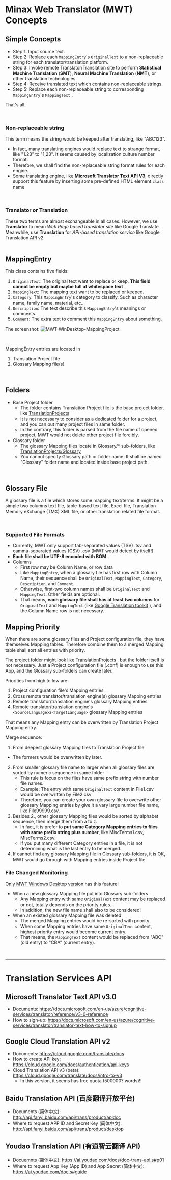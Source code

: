 ﻿# Minax Web Translator (MWT) Concepts

## Simple Concepts
- Step 1: Input source text.
- Step 2: Replace each `MappingEntry`'s `OriginalText` to a non-replaceable string for each translator/translation platform.
- Step 3: Invoke remote Translator/Translation site to perform **Statistical Machine Translation** (**SMT**), **Neural Machine Translation** (**NMT**), or other translation technologies.
- Step 4: Receive translated text which contains non-replaceable strings.
- Step 5: Replace each non-replaceable string to corresponding `MappingEntry`'s `MappingText` .

That's all.  

<br />

### Non-replaceable string
This term means the string would be keeped after translating, like "ABC123".
- In fact, many translating engines would replace text to strange format, like "1.23" to "1,23". It seems caused by localization culture number format.
- Therefore, we shall find the non-replaceable string format rules for each engine.
- Some translating engine, like **Microsoft Translator Text API V3**, directly support this feature by inserting some pre-defined HTML element `class` name

<br />

### Translator or Translation
These two terms are almost exchangeable in all cases. However, we use **Translator** to mean *Web Page based translator site* like Google Translate. Meanwhile, use **Translation** for *API-based translation service* like Google Translation API v2.
<br />
<br />

## MappingEntry
This class contains five fields:
1. `OriginalText`: The original text want to replace or keep. **This field cannot be empty but maybe full of whitespace text** .
2. `MappingText`: The mapping text want to be replaced or keeped.
3. `Category`: This `MappingEntry`'s category to classify. Such as character name, family name, material, etc..
4. `Description`: The text describe this `MappingEntry`'s meanings or comments.
5. `Comment`: The extra text to comment this `MappingEntry` about something.

The screenshot:
![MWT-WinDesktop-MappingProject](../Assets/Images/ScreenShots/MWT-WinDesktop-MappingProject.jpg "MWT MappingProject of Desktop version")

<br />

MappingEntry entries are located in
1. Translation Project file
2. Glossary Mapping file(s)

<br />

## Folders
- Base Project folder
  - The folder contains Translation Project file is the base project folder, like [TranslationProjects](https://github.com/nuthrash/Minax/tree/master/MinaxWebTranslator/TranslationProjects/)
  - It is not necessary to consider as a dedicated folder for a project, and you can put many project files in same folder.
  - In the contrary, this folder is parsed from the file name of opened project, MWT would not delete other project file forcibly.
- Glossary folder
  - The glossary Mapping files locate in Glossary/* sub-folders, like [TranslationProjects/Glossary](https://github.com/nuthrash/Minax/tree/master/MinaxWebTranslator/TranslationProjects/Glossary/)
  - You cannot specify Glossary path or folder name. It shall be named "Glossary" folder name and located inside base project path.

<br />

## Glossary File
A glossary file is a file which stores some mapping text/terms.
It might be a simple two columns text file, table-based text file, Excel file, Translation Memory eXchange (TMX) XML file, or other translation related file format.

<br />

### Supported File Formats
- Currently, MWT only support tab-separated values (TSV) .tsv and camma-separated values (CSV) .csv (MWT would detect by itself!)
- **Each file shall be UTF-8 encoded with BOM** .
- Columns
  - First row may be Column Name, or row data
  - Like `MappingEntry`, when a glossary file has first row with Column Name, their sequence shall be `OriginalText`, `MappingText`, `Category`, `Description`, and `Comment`.
  - Otherwise, first-two column names shall be `OriginalText` and `MappingText`. Other fields are optional.
  - That means, **each glossary file shall has at least two columns** for `OriginalText` and `MappingText` (like [Google Translation toolkit](https://translate.google.com/toolkit) ), and the Column Name row is not necessary.

## Mapping Priority
When there are some glossary files and Project configuration file, they have themselves Mapping tables.
Therefore combine them to a merged Mapping table shall sort all entries with priority.  

The project folder might look like [TranslationProjects](https://github.com/nuthrash/Minax/tree/master/MinaxWebTranslator/TranslationProjects/) , but the folder itself is not necessary.
Just a Project configuration file (.conf) is enough to use this App, and the Glossary sub-folders can create later.

Priorities from high to low are:
1. Project configuration file's Mapping entries
2. Cross remote translator/translation engine(s) glossary Mapping entries
3. Remote translator/translation engine's glossary Mapping entries
4. Remote translator/translation engine's `<SourceLanguage>2<TargetLanguage>` glossary Mapping entries

That means any Mapping entry can be overwritten by Translation Project Mapping entry.


Merge sequence:
1. From deepest glossary Mapping files to Translation Project file
  - The formers would be overwritten by later.
2. From smaller glossary file name to larger when all glossary files are sorted by numeric sequence in same folder
   - This rule is focus on the files have same prefix string with number file names.
   - Example: The entry with same `OriginalText` content in File1.csv would be overwritten by File2.csv
   - Therefore, you can create your own glossary file to overwrite other glossary Mapping entries by give it a vary large number file name, like File99999.csv.
3. Besides 2., other glossary Mapping files would be sorted by alphabet sequence, then merge them from a to z.
   - In fact, it is prefer to **put same Category Mapping entries to files with same prefix string plus number**, like MiscTerms1.csv, MiscTerms2.csv.
   - If you put many different Category entries in a file, it is not determining what is the last entry to be merged.
4. If cannot find any glossary Mapping file in Glossary sub-folders, it is OK, MWT would go through with Mapping entries inside Project file

### File Changed Monitoring

Only <u>MWT Windows Desktop version</u> has this feature!
- When a new glossary Mapping file put into Glossary sub-folders
  - Any Mapping entry with same `OriginalText` content may be replaced or not, totally depends on the priority rules.
  - In addition, the new file name shall also to be considered!
- When an existed glossary Mapping file was deleted
  - The merged Mapping entries would be re-sorted with priority
  - When some Mapping entries have same `OriginalText` content, highest priority entry would become current entry.
  - That means, the `MappingText` content would be replaced from "ABC" (old entry) to "CBA" (current entry).

<br />

---

# Translation Services API 

## Microsoft Translator Text API v3.0

- Documents: https://docs.microsoft.com/en-us/azure/cognitive-services/translator/reference/v3-0-reference
- How to sign-up: https://docs.microsoft.com/en-us/azure/cognitive-services/translator/translator-text-how-to-signup

## Google Cloud Translation API v2

- Documents: https://cloud.google.com/translate/docs
- How to create API key: https://cloud.google.com/docs/authentication/api-keys
- Cloud Translation API v3 (beta): https://cloud.google.com/translate/docs/intro-to-v3
  - In this version, it seems has free quota (500000? words)!!

## Baidu Translation API (百度翻译开放平台)

- Documents (简体中文): http://api.fanyi.baidu.com/api/trans/product/apidoc 
- Where to request APP ID and Secret Key (简体中文): http://api.fanyi.baidu.com/api/trans/product/desktop  

## Youdao Translation API (有道智云翻译 API)

- Docuemnts (简体中文): https://ai.youdao.com/docs/doc-trans-api.s#p01
- Where to request App Key (App ID) and App Secret (简体中文): https://ai.youdao.com/doc.s#guide

